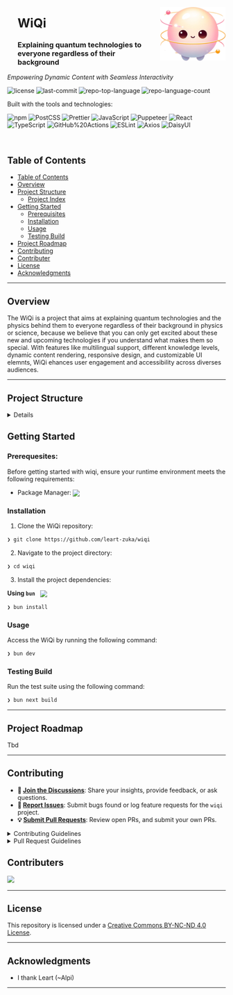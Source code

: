 <div align="left" style="position: relative;">
<img src="./public/static/logos/wiqi/Wiqi_Mascot_Minimalistic-removebg-preview.png" align="right" width="30%" style="margin: -20px 0 0 20px;">
<div id="toc">
  <ul style="list-style: none">
    <summary>
      <h1> WiQi </h1>
      <h3> Explaining quantum technologies to everyone regardless of their background </h3> 
    </summary>
  </ul>
</div><p align="left">
    <em>Empowering Dynamic Content with Seamless Interactivity</em>
</p>
<p align="left">
    <img src="https://img.shields.io/badge/License-CC%20BY--NC--ND%204.0-lightgrey?style=for-the-badge&logo=creativecommons&logoColor=white&color=7A036A" alt="license">
    <img src="https://img.shields.io/github/last-commit/leart-zuka/wiqi?style=for-the-badge&logo=git&logoColor=white&color=7A036A" alt="last-commit">
    <img src="https://img.shields.io/github/languages/top/leart-zuka/wiqi?style=for-the-badge&color=7A036A" alt="repo-top-language">
    <img src="https://img.shields.io/github/languages/count/leart-zuka/wiqi?style=for-the-badge&color=7A036A" alt="repo-language-count">
</p>
<p align="left">Built with the tools and technologies:</p>
<p align="left">
    <img src="https://img.shields.io/badge/npm-CB3837.svg?style=for-the-badge&logo=npm&logoColor=white" alt="npm">
    <img src="https://img.shields.io/badge/PostCSS-DD3A0A.svg?style=for-the-badge&logo=PostCSS&logoColor=white" alt="PostCSS">
    <img src="https://img.shields.io/badge/Prettier-F7B93E.svg?style=for-the-badge&logo=Prettier&logoColor=black" alt="Prettier">
    <img src="https://img.shields.io/badge/JavaScript-F7DF1E.svg?style=for-the-badge&logo=JavaScript&logoColor=black" alt="JavaScript">
    <img src="https://img.shields.io/badge/Puppeteer-40B5A4.svg?style=for-the-badge&logo=Puppeteer&logoColor=white" alt="Puppeteer">
    <img src="https://img.shields.io/badge/React-61DAFB.svg?style=for-the-badge&logo=React&logoColor=black" alt="React">
    <br>
    <img src="https://img.shields.io/badge/TypeScript-3178C6.svg?style=for-the-badge&logo=TypeScript&logoColor=white" alt="TypeScript">
    <img src="https://img.shields.io/badge/GitHub%20Actions-2088FF.svg?style=for-the-badge&logo=GitHub-Actions&logoColor=white" alt="GitHub%20Actions">
    <img src="https://img.shields.io/badge/ESLint-4B32C3.svg?style=for-the-badge&logo=ESLint&logoColor=white" alt="ESLint">
    <img src="https://img.shields.io/badge/Axios-5A29E4.svg?style=for-the-badge&logo=Axios&logoColor=white" alt="Axios">
    <img src="https://img.shields.io/badge/DaisyUI-5A0EF8.svg?style=for-the-badge&logo=DaisyUI&logoColor=white" alt="DaisyUI">
</p>
</div>
<br clear="right">

## Table of Contents

- [Table of Contents](#table-of-contents)
- [Overview](#overview)
- [Project Structure](#project-structure)
  - [Project Index](#project-index)
- [Getting Started](#getting-started)
  - [Prerequisites](#prerequisites)
  - [Installation](#installation)
  - [Usage](#usage)
  - [Testing Build](#testing-build)
- [Project Roadmap](#project-roadmap)
- [Contributing](#contributing)
- [Contributer](#contributer)
- [License](#license)
- [Acknowledgments](#acknowledgments)

---

## Overview

The WiQi is a project that aims at explaining quantum technologies and the physics behind them to everyone regardless of their background in physics or science, because we believe that you can only get excited about these new and upcoming technologies if you understand what makes them so special. With features like multilingual support, different knowledge levels, dynamic content rendering, responsive design, and customizable UI elemnts, WiQi ehances user engagement and accessibility across diverses audiences.

---

## Project Structure

<details closed>

```sh
├── bun.lockb
├── components.json
├── doc
│   ├── blogposts
│   │   ├── naming_scheme_of_blog_posts.md
│   │   └── writing_blog_posts.md
│   └── git-hooks
│       └── pre-push-hook.md
├── LICENSE
├── next.config.mjs
├── next-env.d.ts
├── package.json
├── postcss.config.mjs
├── public
│   ├── posts
│   │   ├── assets
│   │   ├── de
│   │   └── en
│   └── static
│       ├── flags
│       ├── locales
│       ├── logos
│       ├── map
│       └── squad
├── src
│   │
│   ├── api
│   │   ├── getBlogPosts
│   │   │   └── route.ts
│   │   └── previewImage
│   │       └── route.ts
│   ├── components
│   │   ├── button.css
│   │   ├── client_utils.ts
│   │   ├── CustomLink.tsx
│   │   ├── DifficultySelector.tsx
│   │   ├── DropDownSelect.tsx
│   │   ├── EasterEgg.tsx
│   │   ├── FlyoutLink.tsx
│   │   ├── Footer.tsx
│   │   ├── Header.tsx
│   │   ├── homepage
│   │   │   ├── DarkModeAwareBackground.tsx
│   │   │   ├── data
│   │   │   │   ├── de
│   │   │   │   │   └── cards.json
│   │   │   │   └── en
│   │   │   │       └── cards.json
│   │   │   └── FeaturedCard.tsx
│   │   ├── PostPreview.tsx
│   │   ├── QuantumMap.tsx
│   │   ├── S_Button.tsx
│   │   ├── server_utils.ts
│   │   └── useResizeObserverHeight.ts
│   ├── favicon.ico
│   ├── globals.css
│   └── [locale]
│       ├── about
│       │   └── page.tsx
│       ├── layout.tsx
│       ├── not-found.tsx
│       ├── page.tsx
│       ├── posts
│       │   └── [subfolder]
│       │       ├── [difficulty]
│       │       │   └── [slug]
│       │       │       ├── page.css
│       │       │       └── page.tsx
│       │       └── page.tsx
│       ├── quantum-map
│       │   └── page.tsx
│       └── [...rest]
│           └── page.tsx
│
├── tailwind.config.ts
├── tsconfig.json
└── tsconfig.tsbuildinfo
```

</details>

## Getting Started

### Prerequesites:

Before getting started with wiqi, ensure your runtime environment meets the following requirements:

- Package Manager: [<img align="center" src="https://img.shields.io/badge/Bun-%23000000.svg?style=for-the-badge&logo=bun&logoColor=white" />](https://bun.com/)

### Installation

1. Clone the WiQi repository:

```sh
❯ git clone https://github.com/leart-zuka/wiqi
```

2. Navigate to the project directory:

```sh
❯ cd wiqi
```

3. Install the project dependencies:

**Using `bun`** &nbsp; [<img align="center" src="https://img.shields.io/badge/Bun-%23000000.svg?style=for-the-badge&logo=bun&logoColor=white" />]()

```sh
❯ bun install
```

### Usage

Access the WiQi by running the following command:

```sh
❯ bun dev
```

### Testing Build

Run the test suite using the following command:

```sh
❯ bun next build
```

---

## Project Roadmap

Tbd

---

## Contributing

- **💬 [Join the Discussions](https://github.com/leart-zuka/wiqi/discussions)**: Share your insights, provide feedback, or ask questions.
- **🐛 [Report Issues](https://github.com/leart-zuka/wiqi/issues)**: Submit bugs found or log feature requests for the `wiqi` project.
- **💡 [Submit Pull Requests](https://github.com/leart-zuka/wiqi/blob/main/CONTRIBUTING.md)**: Review open PRs, and submit your own PRs.

<details closed>
<summary>Contributing Guidelines</summary>

1. **Fork the Repository**: Start by forking the project repository to your github account.
2. **Clone Locally**: Clone the forked repository to your local machine using a git client.
   ```sh
   git clone https://github.com/leart-zuka/wiqi
   ```
3. **Create a New Branch**: Always work on a new branch, giving it a descriptive name.
   ```sh
   git checkout -b new-feature-x
   ```
4. **Make Your Changes**: Develop and test your changes locally.
5. **Commit Your Changes**: Commit with a clear message describing your updates (please make sure you use the following [commit guidelines](https://www.conventionalcommits.org)).
   ```sh
   git commit -m 'feat: Implemented new feature x.'
   ```
6. **Push to github**: Push the changes to your forked repository.
   ```sh
   git push origin new-feature-x
   ```
7. **Submit a Pull Request**: Create a PR against the original project repository. Clearly describe the changes and their motivations.
8. **Review**: Once your PR is reviewed and approved, it will be merged into the main branch. Congratulations on your contribution!
</details>

<details closed>
<summary>Pull Request Guidelines</summary>

1. **Approval Requirement**: Before merging, your pull request must receive at least one approval from the appropriate reviewer.
2. **Self-Merge Policy**: Once your pull request is approved, you are responsible for merging or closing it yourself. Reviewers or other contributors should not merge/close it on your behalf.
3. **Merge Strategy**: Ensure your branch is up to date with the main branch before merging to avoid conflicts.
4. **Respect Review Feedback**: Address requested changes before merging to maintain code quality.
5. **Clean Up**: After merging, consider deleting your branch to keep the repository clean.
6. **Build Requiremenets**: This should go without saying, but make sure that your branch passes all checks pass.
7. **Blogpost Styling**: Make sure that when you're changing something on a blogpost, that you also build the project yourself ([check here](#installation)) and check if the blog post can be accessed and has the proper rendering of your images,quotes,formulas,etc. More infos can be found in the `doc` folder of this project.

</details>

## Contributers

<p align="left">
      <img src="https://contrib.rocks/image?repo=leart-zuka/wiqi">
</p>

---

## License

This repository is licensed under a [Creative Commons BY-NC-ND 4.0 License](https://creativecommons.org/licenses/by-nc-nd/4.0/).

---

## Acknowledgments

- I thank Leart (~Alpi)

---

